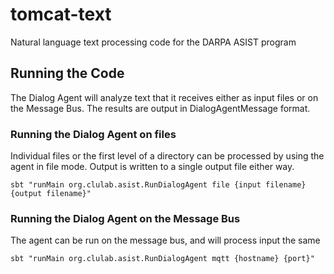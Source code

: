 tomcat-text
===========

Natural language text processing code for the DARPA ASIST program


Running the Code
----------------

The Dialog Agent will analyze text that it receives either as input files or
on the Message Bus.  The results are output in DialogAgentMessage format.

### Running the Dialog Agent on files

Individual files or the first level of a directory can be processed by using
the agent in file mode.  Output is written to a single output file either way.

```
sbt "runMain org.clulab.asist.RunDialogAgent file {input filename} {output filename}"
```

### Running the Dialog Agent on the Message Bus

The agent can be run on the message bus, and will process input the same 

```
sbt "runMain org.clulab.asist.RunDialogAgent mqtt {hostname} {port}"
```
